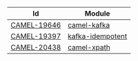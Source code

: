 | Id                                                               | Module                                     |
|------------------------------------------------------------------|--------------------------------------------|
| [CAMEL-19646](https://issues.apache.org/jira/browse/CAMEL-19646) | [camel-kafka](camel/camel-health)          |
| [CAMEL-19397](https://issues.apache.org/jira/browse/CAMEL-19397) | [kafka-idempotent](camel/kafka-idempotent) |
| [CAMEL-20438](https://issues.apache.org/jira/browse/CAMEL-20438) | [camel-xpath](camel/camel-xpath)           |


